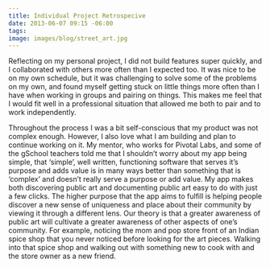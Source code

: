 ```yaml
---
title: Individual Project Retrospecive
date: 2013-06-07 09:15 -06:00
tags:
image: images/blog/street_art.jpg
---
```


Reflecting on my personal project, I did not build features super quickly, and I collaborated with others more often than I expected too.  It was nice to be on my own schedule, but it was challenging to solve some of the problems on my own, and found myself getting stuck on little things more often than I have when working in groups and pairing on things.  This makes me feel that I would fit well in a professional situation that allowed me both to pair and to work independently.

Throughout the process I was a bit self-conscious that my product was not complex enough.  However, I also love what I am building and plan to continue working on it.  My mentor, who works for Pivotal Labs, and some of the gSchool teachers told me that I shouldn’t worry about my app being simple, that ‘simple’, well written, functioning software that serves it’s purpose and adds value is in many ways better than something that is ‘complex’ and doesn’t really serve a purpose or add value.  My app makes both discovering public art and documenting public art easy to do with just a few clicks.  The higher purpose that the app aims to fulfill is helping people discover a new sense of uniqueness and place about their community by viewing it through a different lens.  Our theory is that a greater awareness of public art will cultivate a greater awareness of other aspects of one’s community.  For example, noticing the mom and pop store front of an Indian spice shop that you never noticed before looking for the art pieces.  Walking into that spice shop and walking out with something new to cook with and the store owner as a new friend.
